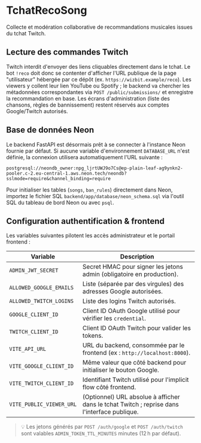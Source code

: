 # TchatRecoSong

Collecte et modération collaborative de recommandations musicales issues du tchat
Twitch.

## Lecture des commandes Twitch

Twitch interdit d'envoyer des liens cliquables directement dans le tchat. Le bot
`!reco` doit donc se contenter d'afficher l'URL publique de la page "utilisateur"
hébergée par ce dépôt (ex. `https://wizbit.example/reco`). Les viewers y collent
leur lien YouTube ou Spotify ; le backend va chercher les métadonnées
correspondantes via `POST /public/submissions/` et enregistre la recommandation
en base. Les écrans d'administration (liste des chansons, règles de
bannissement) restent réservés aux comptes Google/Twitch autorisés.

## Base de données Neon

Le backend FastAPI est désormais prêt à se connecter à l'instance Neon fournie par défaut. Si aucune variable d'environnement `DATABASE_URL` n'est définie, la connexion utilisera automatiquement l'URL suivante :

```
postgresql://neondb_owner:npg_ljrtUWJ9o7Cs@ep-plain-leaf-ag9ynkn2-pooler.c-2.eu-central-1.aws.neon.tech/neondb?sslmode=require&channel_binding=require
```

Pour initialiser les tables (`songs`, `ban_rules`) directement dans Neon, importez le fichier SQL `backend/app/database/neon_schema.sql` via l'outil SQL du tableau de bord Neon ou avec `psql`.

## Configuration authentification & frontend

Les variables suivantes pilotent les accès administrateur et le portail frontend :

| Variable | Description |
| --- | --- |
| `ADMIN_JWT_SECRET` | Secret HMAC pour signer les jetons admin (obligatoire en production). |
| `ALLOWED_GOOGLE_EMAILS` | Liste (séparée par des virgules) des adresses Google autorisées. |
| `ALLOWED_TWITCH_LOGINS` | Liste des logins Twitch autorisés. |
| `GOOGLE_CLIENT_ID` | Client ID OAuth Google utilisé pour vérifier les `credential`. |
| `TWITCH_CLIENT_ID` | Client ID OAuth Twitch pour valider les tokens. |
| `VITE_API_URL` | URL du backend, consommée par le frontend (ex : `http://localhost:8000`). |
| `VITE_GOOGLE_CLIENT_ID` | Même valeur que côté backend pour initialiser le bouton Google. |
| `VITE_TWITCH_CLIENT_ID` | Identifiant Twitch utilisé pour l'implicit flow côté frontend. |
| `VITE_PUBLIC_VIEWER_URL` | (Optionnel) URL absolue à afficher dans le tchat Twitch ; reprise dans l'interface publique. |

> 💡 Les jetons générés par `POST /auth/google` et `POST /auth/twitch` sont valables
> `ADMIN_TOKEN_TTL_MINUTES` minutes (12 h par défaut).
